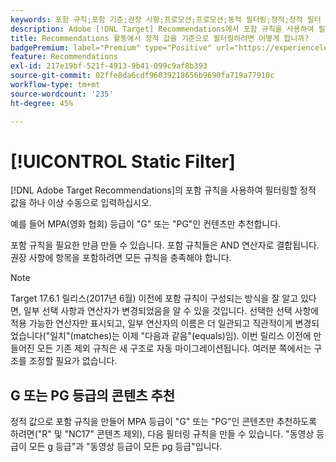 ```yaml
---
keywords: 포함 규칙;포함 기준;권장 사항;프로모션;프로모션;동적 필터링;정적;정적 필터
description: Adobe [!DNL Target] Recommendations에서 포함 규칙을 사용하여 필터링할 하나 이상의 정적 값을 수동으로 입력하는 방법을 알아봅니다.
title: Recommendations 활동에서 정적 값을 기준으로 필터링하려면 어떻게 합니까?
badgePremium: label="Premium" type="Positive" url="https://experienceleague.adobe.com/docs/target/using/introduction/intro.html?lang=en#premium newtab=true" tooltip="Target Premium에 포함된 내용을 확인합니다."
feature: Recommendations
exl-id: 217e19bf-521f-4913-9b41-099c9af8b393
source-git-commit: 02ffe8da6cdf96039218656b9690fa719a77910c
workflow-type: tm+mt
source-wordcount: '235'
ht-degree: 45%

---
```


# [!UICONTROL Static Filter]

[!DNL Adobe Target Recommendations]의 포함 규칙을 사용하여 필터링할 정적 값을 하나 이상 수동으로 입력하십시오.

예를 들어 MPA(영화 협회) 등급이 &quot;G&quot; 또는 &quot;PG&quot;인 컨텐츠만 추천합니다.

포함 규칙을 필요한 만큼 만들 수 있습니다. 포함 규칙들은 AND 연산자로 결합됩니다. 권장 사항에 항목을 포함하려면 모든 규칙을 충족해야 합니다.

>[!NOTE]
>
>Target 17.6.1 릴리스(2017년 6월) 이전에 포함 규칙이 구성되는 방식을 잘 알고 있다면, 일부 선택 사항과 연산자가 변경되었음을 알 수 있을 것입니다. 선택한 선택 사항에 적용 가능한 연산자만 표시되고, 일부 연산자의 이름은 더 일관되고 직관적이게 변경되었습니다(&quot;일치&quot;(matches)는 이제 &quot;다음과 같음&quot;(equals)임). 이번 릴리스 이전에 만들어진 모든 기존 제외 규칙은 새 구조로 자동 마이그레이션됩니다. 여러분 쪽에서는 구조를 조정할 필요가 없습니다.

## G 또는 PG 등급의 콘텐츠 추천

정적 값으로 포함 규칙을 만들어 MPA 등급이 &quot;G&quot; 또는 &quot;PG&quot;인 콘텐츠만 추천하도록 하려면(&quot;R&quot; 및 &quot;NC17&quot; 콘텐츠 제외), 다음 필터링 규칙을 만들 수 있습니다. &quot;동영상 등급이 모든 g 등급&quot;과 &quot;동영상 등급이 모든 pg 등급&quot;입니다.
